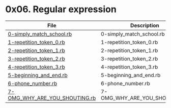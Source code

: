 # 0x06. Regular expression

| File      | Description |
| ----------- | ----------- |
| [0-simply_match_school.rb](./0-simply_match_school.rb) | 0-simply_match_school.rb |
| [1-repetition_token_0.rb](./1-repetition_token_0.rb) | 1-repetition_token_0.rb |
| [2-repetition_token_1.rb](./2-repetition_token_1.rb) | 2-repetition_token_1.rb |
| [3-repetition_token_2.rb](./3-repetition_token_2.rb) | 3-repetition_token_2.rb |
| [4-repetition_token_3.rb](./4-repetition_token_3.rb) | 4-repetition_token_3.rb |
| [5-beginning_and_end.rb](./5-beginning_and_end.rb) | 5-beginning_and_end.rb |
| [6-phone_number.rb](./6-phone_number.rb) | 6-phone_number.rb |
| [7-OMG_WHY_ARE_YOU_SHOUTING.rb](./7-OMG_WHY_ARE_YOU_SHOUTING.rb) | 7-OMG_WHY_ARE_YOU_SHOUTING.rb |
